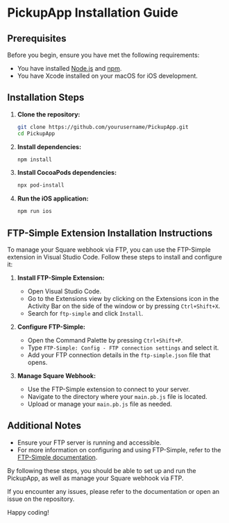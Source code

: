 # PickupApp Installation Guide

## Prerequisites
Before you begin, ensure you have met the following requirements:
- You have installed [Node.js](https://nodejs.org/) and [npm](https://www.npmjs.com/get-npm).
- You have Xcode installed on your macOS for iOS development.

## Installation Steps

1. **Clone the repository:**
   ```sh
   git clone https://github.com/yourusername/PickupApp.git
   cd PickupApp
   ```

2. **Install dependencies:**
   ```sh
   npm install
   ```

3. **Install CocoaPods dependencies:**
   ```sh
   npx pod-install
   ```

4. **Run the iOS application:**
   ```sh
   npm run ios
   ```

## FTP-Simple Extension Installation Instructions

To manage your Square webhook via FTP, you can use the FTP-Simple extension in Visual Studio Code. Follow these steps to install and configure it:

1. **Install FTP-Simple Extension:**
   - Open Visual Studio Code.
   - Go to the Extensions view by clicking on the Extensions icon in the Activity Bar on the side of the window or by pressing `Ctrl+Shift+X`.
   - Search for `ftp-simple` and click `Install`.

2. **Configure FTP-Simple:**
   - Open the Command Palette by pressing `Ctrl+Shift+P`.
   - Type `FTP-Simple: Config - FTP connection settings` and select it.
   - Add your FTP connection details in the `ftp-simple.json` file that opens.

3. **Manage Square Webhook:**
   - Use the FTP-Simple extension to connect to your server.
   - Navigate to the directory where your `main.pb.js` file is located.
   - Upload or manage your `main.pb.js` file as needed.

## Additional Notes

- Ensure your FTP server is running and accessible.
- For more information on configuring and using FTP-Simple, refer to the [FTP-Simple documentation](https://marketplace.visualstudio.com/items?itemName=humy2833.ftp-simple).

By following these steps, you should be able to set up and run the PickupApp, as well as manage your Square webhook via FTP.

If you encounter any issues, please refer to the documentation or open an issue on the repository.

Happy coding!
